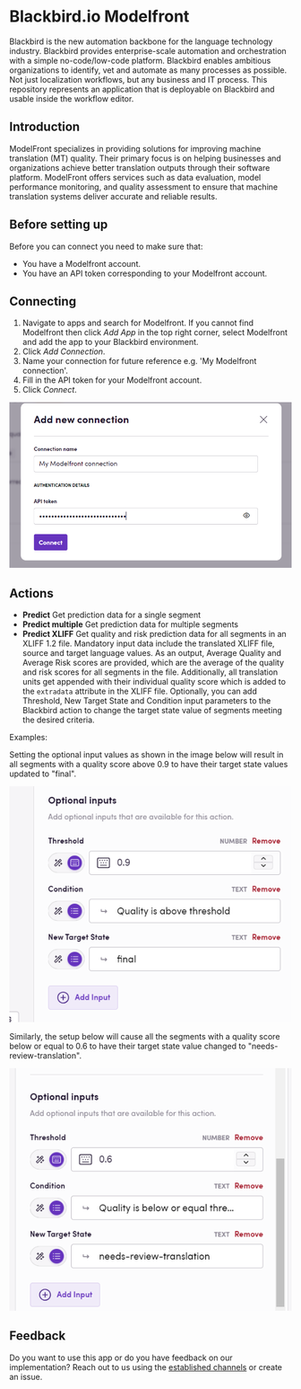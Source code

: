 # Blackbird.io Modelfront

Blackbird is the new automation backbone for the language technology industry. Blackbird provides enterprise-scale automation and orchestration with a simple no-code/low-code platform. Blackbird enables ambitious organizations to identify, vet and automate as many processes as possible. Not just localization workflows, but any business and IT process. This repository represents an application that is deployable on Blackbird and usable inside the workflow editor.

## Introduction

<!-- begin docs -->

ModelFront specializes in providing solutions for improving machine translation (MT) quality. Their primary focus is on helping businesses and organizations achieve better translation outputs through their software platform. ModelFront offers services such as data evaluation, model performance monitoring, and quality assessment to ensure that machine translation systems deliver accurate and reliable results. 

## Before setting up

Before you can connect you need to make sure that:

- You have a Modelfront account.
- You have an API token corresponding to your Modelfront account.

## Connecting

1. Navigate to apps and search for Modelfront. If you cannot find Modelfront then click _Add App_ in the top right corner, select Modelfront and add the app to your Blackbird environment.
2. Click _Add Connection_.
3. Name your connection for future reference e.g. 'My Modelfront connection'.
4. Fill in the API token for your Modelfront account.
7. Click _Connect_.

![ModelfrontBlackbirdConnection](image/README/ModelfrontBlackbirdConnection.png)

## Actions

- **Predict** Get prediction data for a single segment
- **Predict multiple** Get prediction data for multiple segments
- **Predict XLIFF** Get quality and risk prediction data for all segments in an XLIFF 1.2 file. Mandatory input data include the translated XLIFF file, source and target language values. As an output, Average Quality and Average Risk scores are provided, which are the average of the quality and risk scores for all segments in the file. Additionally, all translation units get appended with their individual quality score which is added to the `extradata` attribute in the XLIFF file. Optionally, you can add Threshold, New Target State and Condition input parameters to the Blackbird action to change the target state value of segments meeting the desired criteria.

Examples:

Setting the optional input values as shown in the image below will result in all segments with a quality score above 0.9 to have their target state values updated to "final".

![Modelfrontoptionalinput1](image/README/Modelfrontoptionalinput1.png)

Similarly, the setup below will cause all the segments with a quality score below or equal to 0.6 to have their target state value changed to "needs-review-translation".

![Modelfrontoptionalinput2](image/README/Modelfrontoptionalinput2.png)

## Feedback

Do you want to use this app or do you have feedback on our implementation? Reach out to us using the [established channels](https://www.blackbird.io/) or create an issue.

<!-- end docs -->
